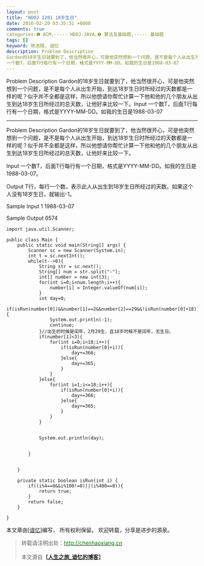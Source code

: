 ```yaml
---
layout: post
title: "HDOJ 1201 18岁生日"
date: 2016-02-20 03:35:31 +0800
comments: true
categories:❶ ACM,----- HDOJ-JAVA,❺ 算法及基础题,----- 基础题
tags: []
keyword: 陈浩翔, 谙忆
description: Problem Description 
Gardon的18岁生日就要到了，他当然很开心，可是他突然想到一个问题，是不是每个人从出生开始，到达18岁生日时所经过的天数都是一样的呢？似乎并不全都是这样，所以他想请你帮忙计算一下他和他的几个朋友从出生到达18岁生日所经过的总天数，让他好来比较一下。Input 
一个数T，后面T行每行有一个日期，格式是YYYY-MM-DD。如我的生日是1988-03-07 
---
```



Problem Description 
Gardon的18岁生日就要到了，他当然很开心，可是他突然想到一个问题，是不是每个人从出生开始，到达18岁生日时所经过的天数都是一样的呢？似乎并不全都是这样，所以他想请你帮忙计算一下他和他的几个朋友从出生到达18岁生日所经过的总天数，让他好来比较一下。Input 
一个数T，后面T行每行有一个日期，格式是YYYY-MM-DD。如我的生日是1988-03-07
<!-- more -->
----------

Problem Description
Gardon的18岁生日就要到了，他当然很开心，可是他突然想到一个问题，是不是每个人从出生开始，到达18岁生日时所经过的天数都是一样的呢？似乎并不全都是这样，所以他想请你帮忙计算一下他和他的几个朋友从出生到达18岁生日所经过的总天数，让他好来比较一下。

 

Input
一个数T，后面T行每行有一个日期，格式是YYYY-MM-DD。如我的生日是1988-03-07。

 

Output
T行，每行一个数，表示此人从出生到18岁生日所经过的天数。如果这个人没有18岁生日，就输出-1。

 

Sample Input
1
1988-03-07
 

Sample Output
6574


```
import java.util.Scanner;

public class Main {
	public static void main(String[] args) {
		Scanner sc = new Scanner(System.in);
		int t = sc.nextInt();
		while(t-->0){
			String str = sc.next();
			String[] num = str.split("-");
			int[] number = new int[3];
			for(int i=0;i<num.length;i++){
				number[i] = Integer.valueOf(num[i]);
			}
			int day=0;
			if(isRun(number[0])&&number[1]==2&&number[2]==29&&!isRun(number[0]+18)){
				System.out.println(-1);
				continue;
			}//出生的时候是闰年，2月29生，且18岁时候不是闰年，无生日。
			if(number[1]<3){
				for(int i=0;i<18;i++){
					if(isRun(number[0]+i)){
						day+=366;
					}else{
						day+=365;
					}
				}
			}else{
				for(int i=1;i<=18;i++){
					if(isRun(number[0]+i)){
						day+=366;
					}else{
						day+=365;
					}
				}
			}
			
			
			System.out.println(day);
			
			
		}
		
		
	}

	private static boolean isRun(int i) {
		if((i%4==0&&i%100!=0)||(i%400==0)){
			return true;
		}
		return false;
	}

}

```

本文章由<a href="http://chenhaoxiang.cn/">[谙忆]</a>编写， 所有权利保留。 
欢迎转载，分享是进步的源泉。
<blockquote cite='陈浩翔'>
<p background-color='#D3D3D3'>转载请注明出处：<a href='http://chenhaoxiang.cn'><font color="green">http://chenhaoxiang.cn</font></a><br><br>
本文源自<strong>【<a href='http://chenhaoxiang.cn' target='_blank'>人生之旅_谙忆的博客</a>】</strong></p>
</blockquote>
